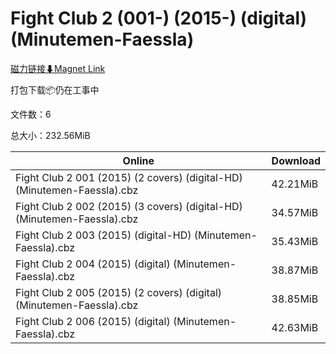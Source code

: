 # Fight Club 2 (001-) (2015-) (digital) (Minutemen-Faessla)

[磁力链接⬇Magnet Link](magnet:?xt=urn:btih:1d6283d4e70bef2d3fc538492857ea826d187964&dn=Fight%20Club%202%20%28001-%29%20%282015-%29%20%28digital%29%20%28Minutemen-Faessla%29)

打包下载📦仍在工事中

文件数：6

总大小：232.56MiB

Online | Download
--- | ---
Fight Club 2 001 (2015) (2 covers) (digital-HD) (Minutemen-Faessla).cbz | 42.21MiB
Fight Club 2 002 (2015) (3 covers) (digital-HD) (Minutemen-Faessla).cbz | 34.57MiB
Fight Club 2 003 (2015) (digital-HD) (Minutemen-Faessla).cbz | 35.43MiB
Fight Club 2 004 (2015) (digital) (Minutemen-Faessla).cbz | 38.87MiB
Fight Club 2 005 (2015) (2 covers) (digital) (Minutemen-Faessla).cbz | 38.85MiB
Fight Club 2 006 (2015) (digital) (Minutemen-Faessla).cbz | 42.63MiB